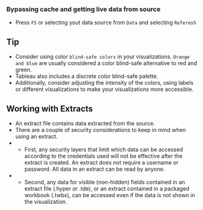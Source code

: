 ### Bypassing cache and getting live data from source
- Press `F5` or selecting yout data source from `Data` and selecting `Referesh`

## Tip
- Consider using color `blind-safe colors` in your visualizations. `Orange and blue` are usually considered a color blind-safe alternative to red and green. 
- Tableau also includes a discrete color blind-safe palette. 
- Additionally, consider adjusting the intensity of the colors, using labels or different visualizations to make your visualizations more accessible.

## Working with Extracts
- An extract file contains data extracted from the source.
- There are a couple of security considerations to keep in mind when using an extract. 
 - - First, any security layers that limit which data can be accessed according to the credentials used will not be effective after the extract is created. An extract does not require a username or password. All data in an extract can be read by anyone. 
 - - Second, any data for visible (non-hidden) fields contained in an extract file (.hyper or .tde), or an extract contained in a packaged workbook (.twbx), can be accessed even if the data is not shown in the visualization. 